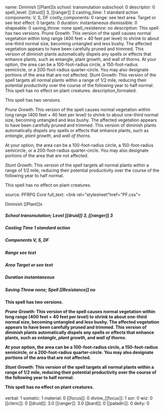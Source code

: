 name: Diminish [[Plant]]s
school: transmutation
subschool: 0
descriptor: 0
spell_level: [[druid]] 3, [[ranger]] 3
casting_time: 1 standard action
components: V, S, DF
costly_components: 0
range: see text
area: Target or  see text
effect: 0
targets: 0
duration: instantaneous
dismissible: 0
shapeable: 0
saving_throw: none
spell_resistence: no
description: This spell has two versions. Prune Growth: This version of the spell causes normal vegetation within long range (400 feet + 40 feet per level) to shrink to about one-third normal size, becoming untangled and less bushy. The affected vegetation appears to have been carefully pruned and trimmed. This version of diminish plants automatically dispels any spells or effects that enhance plants, such as entangle, plant growth, and wall of thorns. At your option, the area can be a 100-foot-radius circle, a 150-foot-radius semicircle, or a 200-foot-radius quarter-circle. You may also designate portions of the area that are not affected. Stunt Growth: This version of the spell targets all normal plants within a range of 1/2 mile, reducing their potential productivity over the course of the following year to half normal. This spell has no effect on plant creatures.
description_formated: <p>This spell has two versions.</p><p><i>Prune Growth</i>: This version of the spell causes normal vegetation within long range (400 feet + 40 feet per level) to shrink to about one-third normal size, becoming untangled and less bushy. The affected vegetation appears to have been carefully pruned and trimmed. This version of diminish plants automatically dispels any spells or effects that enhance plants, such as <i>entangle</i>, <i>plant growth</i>, and <i>wall of thorns</i>.</p><p>At your option, the area can be a 100-foot-radius circle, a 150-foot-radius semicircle, or a 200-foot-radius quarter-circle. You may also designate portions of the area that are not affected.</p><p><i>Stunt Growth</i>: This version of the spell targets all normal plants within a range of 1/2 mile, reducing their potential productivity over the course of the following year to half normal.</p><p>This spell has no effect on plant creatures.</p>
source: PFRPG Core
full_text: <link rel="stylesheet"href="PF.css"><div class="heading"><p class="alignleft">Diminish [[Plant]]s</p><div style="clear: both;"></div></div><div><h5><b>School </b>transmutation; <b>Level </b>[[druid]] 3, [[ranger]] 3</h5><h5><b>Casting Time </b>1 standard action</h5><h5><b>Components </b>V, S, DF</h5><h5><b>Range </b>see text</h5><h5><b>Area </b>Target or  see text</h5><h5><b>Duration </b>instantaneous</h5><h5><b>Saving Throw </b>none; <b>Spell [[Resistance]] </b>no</h5></div><div><h4><p>This spell has two versions.</p><p><i>Prune Growth</i>: This version of the spell causes normal vegetation within long range (400 feet + 40 feet per level) to shrink to about one-third normal size, becoming untangled and less bushy. The affected vegetation appears to have been carefully pruned and trimmed. This version of diminish plants automatically dispels any spells or effects that enhance plants, such as <i>entangle</i>, <i>plant growth</i>, and <i>wall of thorns</i>.</p><p>At your option, the area can be a 100-foot-radius circle, a 150-foot-radius semicircle, or a 200-foot-radius quarter-circle. You may also designate portions of the area that are not affected.</p><p><i>Stunt Growth</i>: This version of the spell targets all normal plants within a range of 1/2 mile, reducing their potential productivity over the course of the following year to half normal.</p><p>This spell has no effect on plant creatures.</p></h4></div>
verbal: 1
somatic: 1
material: 0
[[focus]]: 0
divine_[[focus]]: 1
sor: 0
wiz: 0
[[cleric]]: 0
[[druid]]: 3.0
[[ranger]]: 3.0
[[bard]]: 0
[[paladin]]: 0
deity: 0
